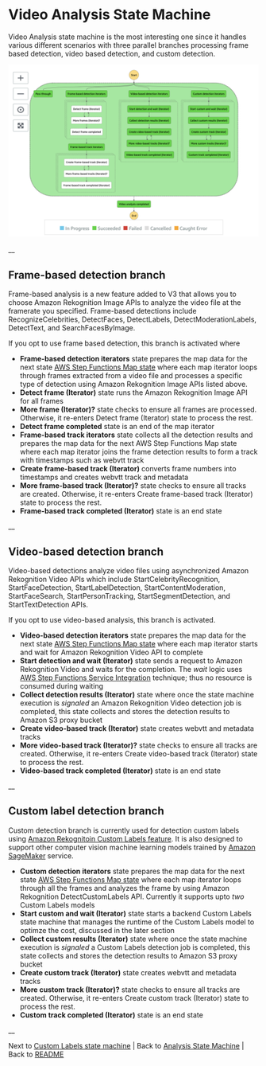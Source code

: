 # Video Analysis State Machine

Video Analysis state machine is the most interesting one since it handles various different scenarios with three parallel branches processing frame based detection, video based detection, and custom detection.

![Video analysis state machine](../../../../deployment/tutorials/images/state-machine-analysis-video.png)

__

## Frame-based detection branch

Frame-based analysis is a new feature added to V3 that allows you to choose Amazon Rekognition Image APIs to analyze the video file at the framerate you specified. Frame-based detections include RecognizeCelebrities, DetectFaces, DetectLabels, DetectModerationLabels, DetectText, and SearchFacesByImage.

If you opt to use frame based detection, this branch is activated where
* **Frame-based detection iterators** state prepares the map data for the next state [AWS Step Functions Map state](https://docs.aws.amazon.com/step-functions/latest/dg/amazon-states-language-map-state.html) where each map iterator loops through frames extracted from a video file and processes a specific type of detection using Amazon Rekognition Image APIs listed above.
* **Detect frame (Iterator)** state runs the Amazon Rekognition Image API for all frames
* **More frame (Iterator)?** state checks to ensure all frames are processed. Otherwise, it re-enters Detect frame (Iterator) state to process the rest.
* **Detect frame completed** state is an end of the map iterator
* **Frame-based track iterators** state collects all the detection results and prepares the map data for the next AWS Step Functions Map state where each map iterator joins the frame detection results to form a track with timestamps such as webvtt track
* **Create frame-based track (Iterator)** converts frame numbers into timestamps and creates webvtt track and metadata
* **More frame-based track (Iterator)?** state checks to ensure all tracks are created. Otherwise, it re-enters Create frame-based track (Iterator) state to process the rest.
* **Frame-based track completed (Iterator)** state is an end state


__

## Video-based detection branch

Video-based detections analyze video files using asynchronized Amazon Rekognition Video APIs which include StartCelebrityRecognition, StartFaceDetection, StartLabelDetection, StartContentModeration, StartFaceSearch, StartPersonTracking, StartSegmentDetection, and StartTextDetection APIs.

If you opt to use video-based analysis, this branch is activated.

* **Video-based detection iterators** state prepares the map data for the next state [AWS Step Functions Map state](https://docs.aws.amazon.com/step-functions/latest/dg/amazon-states-language-map-state.html) where each map iterator starts and wait for Amazon Rekognition Video API to complete
* **Start detection and wait (Iterator)** state sends a request to Amazon Rekognition Video and waits for the completion. The _wait_ logic uses [AWS Step Functions Service Integration](https://docs.aws.amazon.com/step-functions/latest/dg/concepts-service-integrations.html) technique; thus no resource is consumed during waiting
* **Collect detection results (Iterator)** state where once the state machine execution is _signaled_ an Amazon Rekognition Video detection job is completed, this state collects and stores the detection results to Amazon S3 proxy bucket
* **Create video-based track (Iterator)** state creates webvtt and metadata tracks
* **More video-based track (Iterator)?** state checks to ensure all tracks are created. Otherwise, it re-enters Create video-based track (Iterator) state to process the rest.
* **Video-based track completed (Iterator)** state is an end state

__

## Custom label detection branch

Custom detection branch is currently used for detection custom labels using [Amazon Rekognitoin Custom Labels feature](https://aws.amazon.com/rekognition/custom-labels-features/). It is also designed to support other computer vision machine learning models trained by [Amazon SageMaker](https://aws.amazon.com/sagemaker/) service.

* **Custom detection iterators** state prepares the map data for the next state [AWS Step Functions Map state](https://docs.aws.amazon.com/step-functions/latest/dg/amazon-states-language-map-state.html) where each map iterator loops through all the frames and analyzes the frame by using Amazon Rekognition DetectCustomLabels API. Currently it supports upto _two_ Custom Labels models
* **Start custom and wait (Iterator)** state starts a backend Custom Labels state machine that manages the runtime of the Custom Labels model to optimze the cost, discussed in the later section
* **Collect custom results (Iterator)** state where once the state machine execution is _signaled_ a Custom Labels detection job is completed, this state collects and stores the detection results to Amazon S3 proxy bucket
* **Create custom track (Iterator)** state creates webvtt and metadata tracks
* **More custom track (Iterator)?** state checks to ensure all tracks are created. Otherwise, it re-enters Create custom track (Iterator) state to process the rest.
* **Custom track completed (Iterator)** state is an end state

__


Next to [Custom Labels state machine](../../../backlog/custom-labels/README.md) | Back to [Analysis State Machine](../main/README.md) | Back to [README](../../../../README.md)
